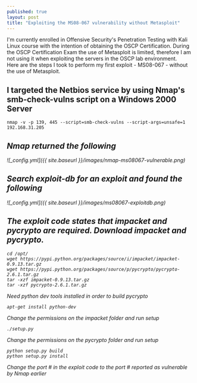 ```yaml
---
published: true
layout: post
title: "Exploiting the MS08-067 vulnerability without Metasploit"
---
```










I'm currently enrolled in Offensive Security's Penetration Testing with Kali Linux course with the intention of obtaining the OSCP Certification.  During the OSCP Certification Exam the use of Metasploit is limited, therefore I am not using it when exploiting the servers in the OSCP lab environment.  
Here are the steps I took to perform my first exploit - MS08-067 - without the use of Metasploit.

## <i class="icon-pencil"></i> I targeted the Netbios service by using Nmap's smb-check-vulns script on a Windows 2000 Server

	nmap -v -p 139, 445 --script=smb-check-vulns --script-args=unsafe=1 192.168.31.205

## <i class="icon-upload">Nmap returned the following

![_config.yml]({{ site.baseurl }}/images/nmap-ms08067-vulnerable.png)

## <i class="icon-pencil"></i>Search exploit-db for an exploit and found the following

![_config.yml]({{ site.baseurl }}/images/ms08067-exploitdb.png)

## <i class="icon-pencil"></i>The exploit code states that impacket and pycrypto are required.  Download impacket and pycrypto.

	cd /opt/
    wget https://pypi.python.org/packages/source/i/impacket/impacket-0.9.13.tar.gz
    wget https://pypi.python.org/packages/source/p/pycrypto/pycrypto-2.6.1.tar.gz
    tar -xzf impacket-0.9.13.tar.gz
    tar -xzf pycrypto-2.6.1.tar.gz
 
Need python dev tools installed in order to build pycrypto

	apt-get install python-dev
    
Change the permissions on the impacket folder and run setup

	./setup.py

Change the permissions on the pycrypto folder and run setup

	python setup.py build
    python setup.py install
    
Change the port # in the exploit code to the port # reported as vulnerable by Nmap earlier


